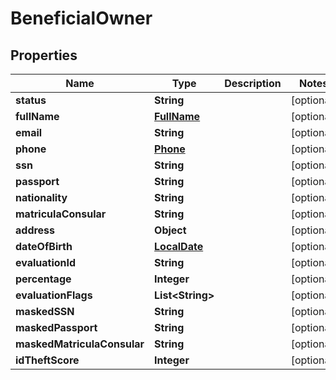 # BeneficialOwner

## Properties
Name | Type | Description | Notes
------------ | ------------- | ------------- | -------------
**status** | **String** |  |  [optional]
**fullName** | [**FullName**](FullName.md) |  |  [optional]
**email** | **String** |  |  [optional]
**phone** | [**Phone**](Phone.md) |  |  [optional]
**ssn** | **String** |  |  [optional]
**passport** | **String** |  |  [optional]
**nationality** | **String** |  |  [optional]
**matriculaConsular** | **String** |  |  [optional]
**address** | **Object** |  |  [optional]
**dateOfBirth** | [**LocalDate**](LocalDate.md) |  |  [optional]
**evaluationId** | **String** |  |  [optional]
**percentage** | **Integer** |  |  [optional]
**evaluationFlags** | **List&lt;String&gt;** |  |  [optional]
**maskedSSN** | **String** |  |  [optional]
**maskedPassport** | **String** |  |  [optional]
**maskedMatriculaConsular** | **String** |  |  [optional]
**idTheftScore** | **Integer** |  |  [optional]
